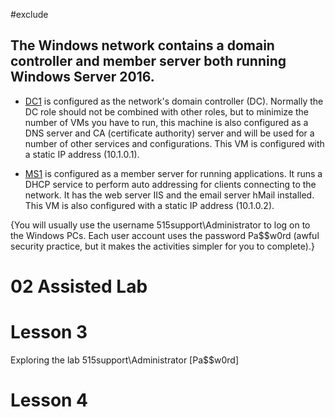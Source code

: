 #exclude
## The Windows network contains a domain controller and member server both running Windows Server 2016.

-   [DC1](https://labclient.labondemand.com/Instructions/e32cbc8a-ace3-4dca-a698-ba8475de1963?rc=10#) is configured as the network's domain controller (DC). Normally the DC role should not be combined with other roles, but to minimize the number of VMs you have to run, this machine is also configured as a DNS server and CA (certificate authority) server and will be used for a number of other services and configurations. This VM is configured with a static IP address (10.1.0.1).
    
-   [MS1](https://labclient.labondemand.com/Instructions/e32cbc8a-ace3-4dca-a698-ba8475de1963?rc=10#) is configured as a member server for running applications. It runs a DHCP service to perform auto addressing for clients connecting to the network. It has the web server IIS and the email server hMail installed. This VM is also configured with a static IP address (10.1.0.2).
    

{You will usually use the username 515support\Administrator to log on to the Windows PCs. Each user account uses the password Pa\$$w0rd (awful security practice, but it makes the activities simpler for you to complete).}





# 02 Assisted Lab 

# Lesson 3
Exploring  the lab
515support\Administrator
[Pa$$w0rd]


# Lesson 4
